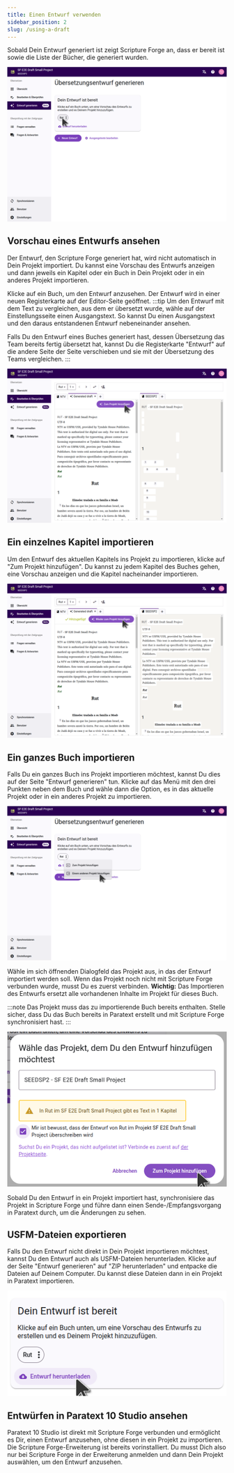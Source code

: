 ```yaml
---
title: Einen Entwurf verwenden
sidebar_position: 2
slug: /using-a-draft
---
```


Sobald Dein Entwurf generiert ist zeigt Scripture Forge an, dass er bereit ist sowie die Liste der Bücher, die generiert wurden.

![](./draft_complete.png)

## Vorschau eines Entwurfs ansehen

Der Entwurf, den Scripture Forge generiert hat, wird nicht automatisch in Dein Projekt importiert. Du kannst eine Vorschau des Entwurfs anzeigen und dann jeweils ein Kapitel oder ein Buch in Dein Projekt oder in ein anderes Projekt importieren.

Klicke auf ein Buch, um den Entwurf anzusehen. Der Entwurf wird in einer neuen Registerkarte auf der Editor-Seite geöffnet.
:::tip
Um den Entwurf mit dem Text zu vergleichen, aus dem er übersetzt wurde, wähle auf der Einstellungsseite einen Ausgangstext. So kannst Du einen Ausgangstext und den daraus entstandenen Entwurf nebeneinander ansehen.

Falls Du den Entwurf eines Buches generiert hast, dessen Übersetzung das Team bereits fertig übersetzt hat, kannst Du die Registerkarte "Entwurf" auf die andere Seite der Seite verschieben und sie mit der Übersetzung des Teams vergleichen.
:::

![](./draft_preview.png)

## Ein einzelnes Kapitel importieren

Um den Entwurf des aktuellen Kapitels ins Projekt zu importieren, klicke auf "Zum Projekt hinzufügen". Du kannst zu jedem Kapitel des Buches gehen, eine Vorschau anzeigen und die Kapitel nacheinander importieren.

![](./chapter_imported.png)

## Ein ganzes Buch importieren

Falls Du ein ganzes Buch ins Projekt importieren möchtest, kannst Du dies auf der Seite "Entwurf generieren" tun. Klicke auf das Menü mit den drei Punkten neben dem Buch und wähle dann die Option, es in das aktuelle Projekt oder in ein anderes Projekt zu importieren.

![](./import_book.png)

Wähle im sich öffnenden Dialogfeld das Projekt aus, in das der Entwurf importiert werden soll. Wenn das Projekt noch nicht mit Scripture Forge verbunden wurde, musst Du es zuerst verbinden. **Wichtig:** Das Importieren des Entwurfs ersetzt alle vorhandenen Inhalte im Projekt für dieses Buch.

:::note
Das Projekt muss das zu importierende Buch bereits enthalten. Stelle sicher, dass Du das Buch bereits in Paratext erstellt und mit Scripture Forge synchronisiert hast.
:::

![](./import_book_dialog.png)

Sobald Du den Entwurf in ein Projekt importiert hast, synchronisiere das Projekt in Scripture Forge und führe dann einen Sende-/Empfangsvorgang in Paratext durch, um die Änderungen zu sehen.

## USFM-Dateien exportieren

Falls Du den Entwurf nicht direkt in Dein Projekt importieren möchtest, kannst Du den Entwurf auch als USFM-Dateien herunterladen. Klicke auf der Seite "Entwurf generieren" auf "ZIP herunterladen" und entpacke die Dateien auf Deinem Computer. Du kannst diese Dateien dann in ein Projekt in Paratext importieren.

![](./download_usfm.png)

## Entwürfen in Paratext 10 Studio ansehen

Paratext 10 Studio ist direkt mit Scripture Forge verbunden und ermöglicht es Dir, einen Entwurf anzusehen, ohne diesen in ein Projekt zu importieren. Die Scripture Forge-Erweiterung ist bereits vorinstalliert. Du musst Dich also nur bei Scripture Forge in der Erweiterung anmelden und dann Dein Projekt auswählen, um den Entwurf anzusehen.